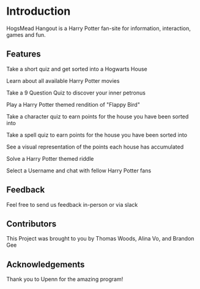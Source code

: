 # Introduction

HogsMead Hangout is a Harry Potter fan-site for information, interaction, games and fun.

## Features

Take a short quiz and get sorted into a Hogwarts House

Learn about all available Harry Potter movies

Take a 9 Question Quiz to discover your inner petronus

Play a Harry Potter themed rendition of "Flappy Bird"

Take a character quiz to earn points for the house you have been sorted into

Take a spell quiz to earn points for the house you have been sorted into

See a visual representation of the points each house has accumulated

Solve a Harry Potter themed riddle 

Select a Username and chat with fellow Harry Potter fans

## Feedback

Feel free to send us feedback in-person or via slack

## Contributors

This Project was brought to you by Thomas Woods, Alina Vo, and Brandon Gee

## Acknowledgements 

Thank you to Upenn for the amazing program!
